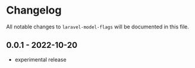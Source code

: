 # Changelog

All notable changes to `laravel-model-flags` will be documented in this file.

## 0.0.1 - 2022-10-20

- experimental release
